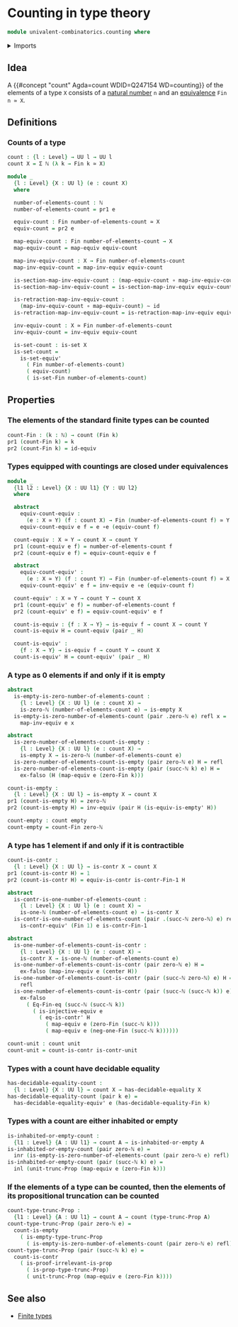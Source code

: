 # Counting in type theory

```agda
module univalent-combinatorics.counting where
```

<details><summary>Imports</summary>

```agda
open import elementary-number-theory.natural-numbers

open import foundation.contractible-types
open import foundation.coproduct-types
open import foundation.decidable-equality
open import foundation.decidable-types
open import foundation.dependent-pair-types
open import foundation.empty-types
open import foundation.equivalences
open import foundation.function-types
open import foundation.homotopies
open import foundation.identity-types
open import foundation.injective-maps
open import foundation.propositional-truncations
open import foundation.propositions
open import foundation.sets
open import foundation.unit-type
open import foundation.universe-levels

open import univalent-combinatorics.equality-standard-finite-types
open import univalent-combinatorics.standard-finite-types
```

</details>

## Idea

A {{#concept "count" Agda=count WDID=Q247154 WD=counting}} of the elements of a type `X` consists of a [natural number](elementary-number-theory.natural-numbers.md) `n` and an [equivalence](foundation-core.equivalences.md)
`Fin n ≃ X`.

## Definitions

### Counts of a type

```agda
count : {l : Level} → UU l → UU l
count X = Σ ℕ (λ k → Fin k ≃ X)

module _
  {l : Level} {X : UU l} (e : count X)
  where

  number-of-elements-count : ℕ
  number-of-elements-count = pr1 e

  equiv-count : Fin number-of-elements-count ≃ X
  equiv-count = pr2 e

  map-equiv-count : Fin number-of-elements-count → X
  map-equiv-count = map-equiv equiv-count

  map-inv-equiv-count : X → Fin number-of-elements-count
  map-inv-equiv-count = map-inv-equiv equiv-count

  is-section-map-inv-equiv-count : (map-equiv-count ∘ map-inv-equiv-count) ~ id
  is-section-map-inv-equiv-count = is-section-map-inv-equiv equiv-count

  is-retraction-map-inv-equiv-count :
    (map-inv-equiv-count ∘ map-equiv-count) ~ id
  is-retraction-map-inv-equiv-count = is-retraction-map-inv-equiv equiv-count

  inv-equiv-count : X ≃ Fin number-of-elements-count
  inv-equiv-count = inv-equiv equiv-count

  is-set-count : is-set X
  is-set-count =
    is-set-equiv'
      ( Fin number-of-elements-count)
      ( equiv-count)
      ( is-set-Fin number-of-elements-count)
```

## Properties

### The elements of the standard finite types can be counted

```agda
count-Fin : (k : ℕ) → count (Fin k)
pr1 (count-Fin k) = k
pr2 (count-Fin k) = id-equiv
```

### Types equipped with countings are closed under equivalences

```agda
module _
  {l1 l2 : Level} {X : UU l1} {Y : UU l2}
  where

  abstract
    equiv-count-equiv :
      (e : X ≃ Y) (f : count X) → Fin (number-of-elements-count f) ≃ Y
    equiv-count-equiv e f = e ∘e (equiv-count f)

  count-equiv : X ≃ Y → count X → count Y
  pr1 (count-equiv e f) = number-of-elements-count f
  pr2 (count-equiv e f) = equiv-count-equiv e f

  abstract
    equiv-count-equiv' :
      (e : X ≃ Y) (f : count Y) → Fin (number-of-elements-count f) ≃ X
    equiv-count-equiv' e f = inv-equiv e ∘e (equiv-count f)

  count-equiv' : X ≃ Y → count Y → count X
  pr1 (count-equiv' e f) = number-of-elements-count f
  pr2 (count-equiv' e f) = equiv-count-equiv' e f

  count-is-equiv : {f : X → Y} → is-equiv f → count X → count Y
  count-is-equiv H = count-equiv (pair _ H)

  count-is-equiv' :
    {f : X → Y} → is-equiv f → count Y → count X
  count-is-equiv' H = count-equiv' (pair _ H)
```

### A type as 0 elements if and only if it is empty

```agda
abstract
  is-empty-is-zero-number-of-elements-count :
    {l : Level} {X : UU l} (e : count X) →
    is-zero-ℕ (number-of-elements-count e) → is-empty X
  is-empty-is-zero-number-of-elements-count (pair .zero-ℕ e) refl x =
    map-inv-equiv e x

abstract
  is-zero-number-of-elements-count-is-empty :
    {l : Level} {X : UU l} (e : count X) →
    is-empty X → is-zero-ℕ (number-of-elements-count e)
  is-zero-number-of-elements-count-is-empty (pair zero-ℕ e) H = refl
  is-zero-number-of-elements-count-is-empty (pair (succ-ℕ k) e) H =
    ex-falso (H (map-equiv e (zero-Fin k)))

count-is-empty :
  {l : Level} {X : UU l} → is-empty X → count X
pr1 (count-is-empty H) = zero-ℕ
pr2 (count-is-empty H) = inv-equiv (pair H (is-equiv-is-empty' H))

count-empty : count empty
count-empty = count-Fin zero-ℕ
```

### A type has 1 element if and only if it is contractible

```agda
count-is-contr :
  {l : Level} {X : UU l} → is-contr X → count X
pr1 (count-is-contr H) = 1
pr2 (count-is-contr H) = equiv-is-contr is-contr-Fin-1 H

abstract
  is-contr-is-one-number-of-elements-count :
    {l : Level} {X : UU l} (e : count X) →
    is-one-ℕ (number-of-elements-count e) → is-contr X
  is-contr-is-one-number-of-elements-count (pair .(succ-ℕ zero-ℕ) e) refl =
    is-contr-equiv' (Fin 1) e is-contr-Fin-1

abstract
  is-one-number-of-elements-count-is-contr :
    {l : Level} {X : UU l} (e : count X) →
    is-contr X → is-one-ℕ (number-of-elements-count e)
  is-one-number-of-elements-count-is-contr (pair zero-ℕ e) H =
    ex-falso (map-inv-equiv e (center H))
  is-one-number-of-elements-count-is-contr (pair (succ-ℕ zero-ℕ) e) H =
    refl
  is-one-number-of-elements-count-is-contr (pair (succ-ℕ (succ-ℕ k)) e) H =
    ex-falso
      ( Eq-Fin-eq (succ-ℕ (succ-ℕ k))
        ( is-injective-equiv e
          ( eq-is-contr' H
            ( map-equiv e (zero-Fin (succ-ℕ k)))
            ( map-equiv e (neg-one-Fin (succ-ℕ k))))))

count-unit : count unit
count-unit = count-is-contr is-contr-unit
```

### Types with a count have decidable equality

```agda
has-decidable-equality-count :
  {l : Level} {X : UU l} → count X → has-decidable-equality X
has-decidable-equality-count (pair k e) =
  has-decidable-equality-equiv' e (has-decidable-equality-Fin k)
```

### Types with a count are either inhabited or empty

```agda
is-inhabited-or-empty-count :
  {l1 : Level} {A : UU l1} → count A → is-inhabited-or-empty A
is-inhabited-or-empty-count (pair zero-ℕ e) =
  inr (is-empty-is-zero-number-of-elements-count (pair zero-ℕ e) refl)
is-inhabited-or-empty-count (pair (succ-ℕ k) e) =
  inl (unit-trunc-Prop (map-equiv e (zero-Fin k)))
```

### If the elements of a type can be counted, then the elements of its propositional truncation can be counted

```agda
count-type-trunc-Prop :
  {l1 : Level} {A : UU l1} → count A → count (type-trunc-Prop A)
count-type-trunc-Prop (pair zero-ℕ e) =
  count-is-empty
    ( is-empty-type-trunc-Prop
      ( is-empty-is-zero-number-of-elements-count (pair zero-ℕ e) refl))
count-type-trunc-Prop (pair (succ-ℕ k) e) =
  count-is-contr
    ( is-proof-irrelevant-is-prop
      ( is-prop-type-trunc-Prop)
      ( unit-trunc-Prop (map-equiv e (zero-Fin k))))
```

## See also

- [Finite types](univalent-combinatorics.finite-types.md)

